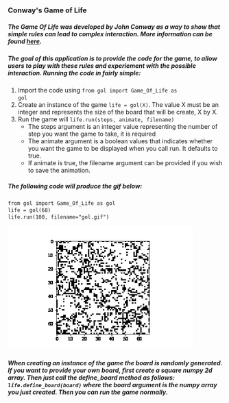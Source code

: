 ### Conway's Game of Life 

##### The Game Of Life was developed by John Conway as a way to show that simple rules can lead to complex interaction. More information can be found [here](https://en.wikipedia.org/wiki/Conway%27s_Game_of_Life).

##### The goal of this application is to provide the code for the game, to allow users to play with these rules and experiement with the possible interaction. Running the code in fairly simple:
1) Import the code using <code>from gol import Game_Of_Life as gol</code>
2) Create an instance of the game <code>life = gol(X)</code>. The value X must be an integer and represents the size of the board that will be create, X by X.
3) Run the game will <code>life.run(steps, animate, filename)</code>
    - The steps argument is an integer value representing the number of step you want the game to take, it is required
    - The animate argument is a boolean values that indicates whether you want the game to be displayed when you call run. It defaults to true.
    - If animate is true, the filename argument can be provided if you wish to save the animation.

##### The following code will produce the gif below:

    from gol import Game_Of_Life as gol
    life = gol(68)
    life.run(100, filename="gol.gif")

![Game of Life example run](/clips/gol.gif)

##### When creating an instance of the game the board is randomly generated. If you want to provide your own board, first create a square numpy 2d array. Then just call the define_board method as follows: <code>life.define_board(board)</code> where the board argument is the numpy array you just created. Then you can run the game normally.